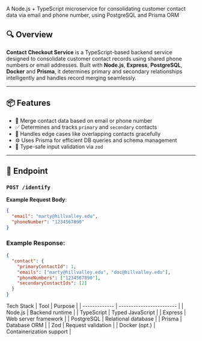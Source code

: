 A Node.js + TypeScript microservice for consolidating customer contact data via email and phone number, using PostgreSQL and Prisma ORM

## 🔍 Overview

**Contact Checkout Service** is a TypeScript-based backend service designed to consolidate customer contact records using shared phone numbers or email addresses. Built with **Node.js**, **Express**, **PostgreSQL**, **Docker** and **Prisma**, it determines primary and secondary relationships intelligently and handles record merging seamlessly.

---

## 📦 Features

- 🔗 Merge contact data based on email or phone number
- ✅ Determines and tracks `primary` and `secondary` contacts
- 🧠 Handles edge cases like overlapping contacts gracefully
- ⚙️ Uses Prisma for efficient DB queries and schema management
- 🔐 Type-safe input validation via `zod`

---

## 🚀 Endpoint

### `POST /identify`

**Example Request Body**:
```json
{
  "email": "marty@hillvalley.edu",
  "phoneNumber": "1234567890"
}
```

### Example Response:
```json
{
  "contact": {
    "primaryContactId": 1,
    "emails": ["marty@hillvalley.edu", "doc@hillvalley.edu"],
    "phoneNumbers": ["1234567890"],
    "secondaryContactIds": [2]
  }
}
```

Tech Stack
| Tool          | Purpose                  |
| ------------- | ------------------------ |
| Node.js       | Backend runtime          |
| TypeScript    | Typed JavaScript         |
| Express       | Web server framework     |
| PostgreSQL    | Relational database      |
| Prisma        | Database ORM             |
| Zod           | Request validation       |
| Docker (opt.) | Containerization support |



